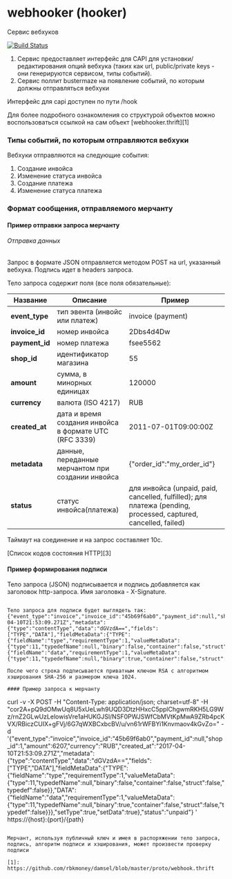 # webhooker (hooker)
Сервис вебхуков

[![Build Status](http://ci.rbkmoney.com/buildStatus/icon?job=rbkmoney_private/hooker/master)](http://ci.rbkmoney.com/job/rbkmoney_private/job/hooker/job/master/)

1. Сервис предоставляет интерфейс для CAPI для установки/редактирования опций вебхука (таких как url, public/private keys - они генерируются сервисом, типы событий). 
2. Сервис поллит bustermaze на появление событий, по которым должны отправляться вебхуки

Интерфейс для capi доступен по пути /hook

Для более подробного ознакомления со структурой объектов можно воспользоваться ссылкой на сам объект [webhooker.thrift][1]

### Типы событий, по которым отправляются вебхуки

Вебхуки отправляются на следующие события:

1. Создание инвойса
2. Изменение статуса инвойса
3. Создание платежа
4. Изменение статуса платежа

### Формат сообщения, отправляемого мерчанту

#### Пример отправки запроса мерчанту

###### Отправка данных
Запрос в формате JSON отправляется методом POST на url, указанный вебхука.
Подпись идет в headers запроса.

Тело запроса содержит поля (все поля обязательные):

Название | Описание | Пример
------------ | ------------- | -------------
**event_type** | тип эвента (инвойс или платеж) | invoice (payment)
**invoice_id** | номер инвойса | 2Dbs4d4Dw 
**payment_id** | номер платежа | fsee5562 
**shop_id** | идентификатор магазина | 55 
**amount** | сумма, в минорных единицах | 120000
**currency** | валюта (ISO 4217)| RUB
**created_at** | дата и время создания инвойса в формате UTC (RFC 3339) | 2011-07-01T09:00:00Z
**metadata** | данные, переданные мерчантом при создании инвойса | {"order_id":"my_order_id"}
**status** | статус инвойса(платежа) | для инвойса (unpaid, paid, cancelled, fulfilled); для платежа (pending, processed, captured, cancelled, failed)

Таймаут на соединение и на запрос составляет 10с.

[Cписок кодов состояния HTTP][3]


#### Пример формирования подписи
Тело запроса (JSON) подписывается и подпись добавляется как заголовок http-запроса. Имя заголовка - X-Signature.

```

Тело запроса для подписи будет выглядеть так: 
{"event_type":"invoice","invoice_id":"45b69f6ab0","payment_id":null,"shop_id":1,"amount":6207,"currency":"RUB","created_at":"2017-04-10T21:53:09.271Z","metadata":{"type":"contentType","data":"dGVzdA==","fields":["TYPE","DATA"],"fieldMetaData":{"TYPE":{"fieldName":"type","requirementType":1,"valueMetaData":{"type":11,"typedefName":null,"binary":false,"container":false,"struct":false,"typedef":false}},"DATA":{"fieldName":"data","requirementType":1,"valueMetaData":{"type":11,"typedefName":null,"binary":true,"container":false,"struct":false,"typedef":false}}},"setType":true,"setData":true},"status":"unpaid"}

После чего строка подписывается приватным ключом RSA с алгоритмом хэширования SHA-256 и размером ключа 1024.

#### Пример запроса к мерчанту

```
curl -v -X POST 
-H "Content-Type: application/json; charset=utf-8" 
-H "cor2A+pQ9dOMwUq8U5xUeLwh9UQD3DtzHHxcC5pplChgwmRKH5LG9Wz/rnZ2GLwUzLelowisVre1aHUKGJSl/NSF0PWJSWfCbMVtKpMwA9ZRb4pcKVX/RBiczCUIX+gFVj/6G7qWXBCxbcBV/u/vn61rWFBYi1Knvmaov4kGvZo=" 
-d '{"event_type":"invoice","invoice_id":"45b69f6ab0","payment_id":null,"shop_id":1,"amount":6207,"currency":"RUB","created_at":"2017-04-10T21:53:09.271Z","metadata":{"type":"contentType","data":"dGVzdA==","fields":["TYPE","DATA"],"fieldMetaData":{"TYPE":{"fieldName":"type","requirementType":1,"valueMetaData":{"type":11,"typedefName":null,"binary":false,"container":false,"struct":false,"typedef":false}},"DATA":{"fieldName":"data","requirementType":1,"valueMetaData":{"type":11,"typedefName":null,"binary":true,"container":false,"struct":false,"typedef":false}}},"setType":true,"setData":true},"status":"unpaid"}
' https://{host}:{port}/{path}
```

Мерчант, используя публичный ключ и имея в распоряжении тело запроса, подпись, алгоритм подписи и хэширования, может произвести проверку подписи

[1]: https://github.com/rbkmoney/damsel/blob/master/proto/webhook.thrift
